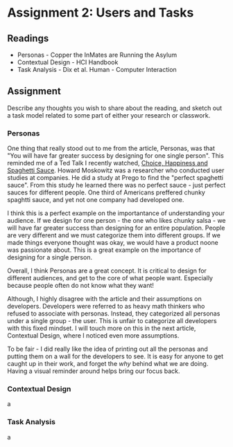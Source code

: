# Assignment 2: Users and Tasks

## Readings

- Personas - Copper the InMates are Running the Asylum
- Contextual Design - HCI Handbook
- Task Analysis - Dix et al. Human - Computer Interaction

## Assignment

Describe any thoughts you wish to share about the reading, and sketch out a task model related to some part of either your research or classwork.

### Personas

One thing that really stood out to me from the article, Personas, was that "You will have far greater success by designing for one single person". This reminded me of a Ted Talk I recently watched, [Choice, Happiness and Spaghetti Sauce](https://www.youtube.com/watch?v=iIiAAhUeR6Y). Howard Moskowitz was a researcher who conducted user studies at companies. He did a study at Prego to find the "perfect spaghetti sauce". From this study he learned there was no perfect sauce - just perfect sauces for different people. One third of Americans preffered chunky spaghtti sauce, and yet not one company had developed one.

I think this is a perfect example on the importantance of understanding your audience. If we design for one person - the one who likes chunky salsa - we will have far greater success than designing for an entire population. People are very different and we must categorize them into different groups. If we made things everyone thought was okay, we would have a product noone was passionate about. This is a great example on the importance of designing for a single person.

Overall, I think Personas are a great concept. It is critical to design for different audiences, and get to the core of what people want. Especially because  people often do not know what they want!

Although, I highly disagree with the article and their assumptions on developers. Developers were referred to as heavy math thinkers who refused to associate with personas. Instead, they categorized all personas under a single group - the user. This is unfair to categorize all developers with this fixed mindset. I will touch more on this in the next article, Contextual Design, where I noticed even more assumptions.

To be fair - I did really like the idea of printing out all the personas and putting them on a wall for the developers to see. It is easy for anyone to get caught up in their work, and  forget the *why* behind what we are doing. Having a visual reminder around helps bring our focus back.

### Contextual Design

a

### Task Analysis

a
